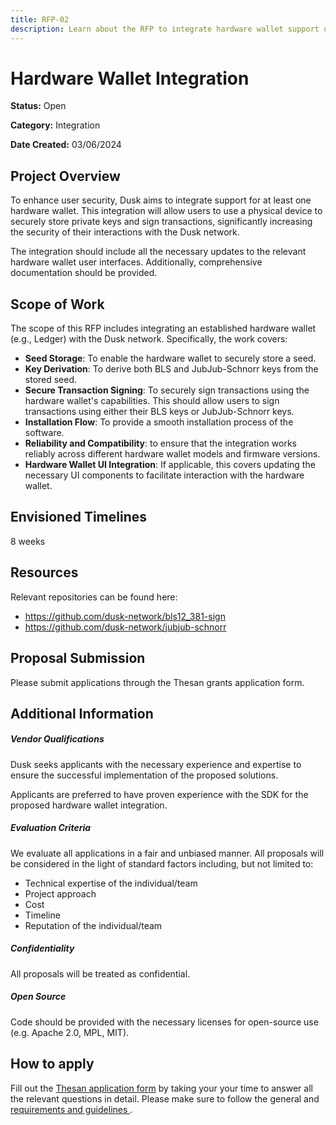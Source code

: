 ```yaml
---
title: RFP-02
description: Learn about the RFP to integrate hardware wallet support on Dusk.
---
```



# Hardware Wallet Integration

**Status:** Open

**Category:** Integration

**Date Created:** 03/06/2024

## Project Overview

To enhance user security, Dusk aims to integrate support for at least one hardware wallet. This integration will allow users to use a physical device to securely store private keys and sign transactions, significantly increasing the security of their interactions with the Dusk network.

The integration should include all the necessary updates to the relevant hardware wallet user interfaces. Additionally, comprehensive documentation should be provided.


## Scope of Work

The scope of this RFP includes integrating an established hardware wallet (e.g., Ledger) with the Dusk network. Specifically, the work covers:

- **Seed Storage**: To enable the hardware wallet to securely store a seed.
- **Key Derivation**: To derive both BLS and JubJub-Schnorr keys from the stored seed.
- **Secure Transaction Signing**: To securely sign transactions using the hardware wallet's capabilities. This should allow users to sign transactions using either their BLS keys or JubJub-Schnorr keys.
- **Installation Flow**: To provide a smooth installation process of the software.
- **Reliability and Compatibility**: to ensure that the integration works reliably across different hardware wallet models and firmware versions.
- **Hardware Wallet UI Integration**: If applicable, this covers updating the necessary UI components to facilitate interaction with the hardware wallet.

## Envisioned Timelines

8 weeks

## Resources

Relevant repositories can be found here:
- https://github.com/dusk-network/bls12_381-sign
- https://github.com/dusk-network/jubjub-schnorr


## Proposal Submission

Please submit applications through the Thesan grants application form.

## Additional Information
##### Vendor Qualifications

Dusk seeks applicants with the necessary experience and expertise to ensure the successful implementation of the proposed solutions.

Applicants are preferred to have proven experience with the SDK for the proposed hardware wallet integration.

##### Evaluation Criteria

We evaluate all applications in a fair and unbiased manner. All proposals will be considered in the light of standard factors including, but not limited to:
- Technical expertise of the individual/team
- Project approach
- Cost
- Timeline
- Reputation of the individual/team


##### Confidentiality

All proposals will be treated as confidential.

##### Open Source
Code should be provided with the necessary licenses for open-source use (e.g. Apache 2.0, MPL, MIT).




## How to apply
Fill out the [Thesan application form](https://qfisyyuui1g.typeform.com/to/uAucnWFJ) by taking your your time to answer all the relevant questions in detail. Please make sure to follow the general and <a href="http://docs.dusk.network/grants/#selection-process" target="_blank"> requirements and guidelines </a>.